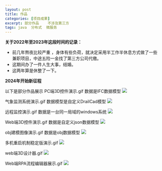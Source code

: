 ```yaml
---
layout: post
title: 作品
categories: [项目成果]
excerpt: 部分作品    不涉及第三方
tags: java  分布式  微服务
---
```



**关于2022年至2023年这段时间的记录：**
- 前几年熬夜比较严重 ，身体有些负荷，就决定采用半工作半休息方式做了一些兼职项目，中途五险一金找了第三方公司代缴。
- 这期间办了一件人生大事，结婚。
- 这两年算是休整了一下。

**2024年开始新征程**


以下是部分作品展示
PC端3D控件演示.gif   数据是IFC数据模型
![](../../../images/results/PC端3D控件演示.gif)


气象监测系统演示.gif       数据模型是自定义DrailCad模型
![](../../../images/results/气象监测系统演示.gif)


远程监控演示.gif            数据是一台同一局域的windows系统
![](../../../images/results/远程监控演示.gif)



Web端3D控件演示.gif     数据是自定义json数据模型
![](../../../images/results/Web端3D控件演示.gif)



obj建模图像演示.gif      数据是obj数据模型
![](../../../images/results/obj建模图像演示.gif)



多机重启机制稳定版演示.gif
![](../../../images/results/多机重启机制稳定版演示.gif)


web端3D设计器.gif
![](../../../images/results/web端3D设计器.gif)



Web端RPA流程编辑器展示.gif
![](../../../images/results/Web端RPA流程编辑器展示.gif)






